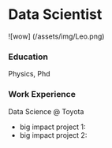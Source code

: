 # Data Scientist

![wow] (/assets/img/Leo.png)



### Education
Physics, Phd

### Work Experience
Data Science @ Toyota
- big impact project 1:
- big impact project 2:

